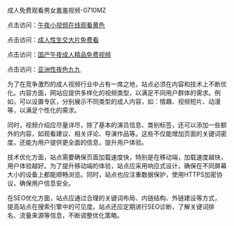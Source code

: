 成人免费观看男女羞羞视频-0710MZ

点击访问：<a href="https://heiliaoxwd5i8.pages.dev">午夜小视频在线观看黄色</a>

点击访问：<a href="https://heiliaowzu4ur.pages.dev">成人性生交大片免费看</a>

点击访问：<a href="https://heiliaowt0d7p.pages.dev">国产午夜成人精品免费视频</a>

点击访问：<a href="https://heiliaozj3tjd.pages.dev">亚洲性夜色九九</a>

为了在竞争激烈的成人视频行业中占有一席之地，站点必须在内容和技术上不断优化。内容方面，网站应提供多样化的视频类型，以满足不同用户群体的需求。例如，可以设置专区，分别展示不同类型的成人内容，如：情趣、视频短片、动漫等，以满足个性化的需求。

同时，视频介绍应尽量详尽，除了基本的演员信息、类别标签，还可以添加一些额外的内容，如观看建议、相关评论、导演作品等。这些不仅能增加页面的关键词密度，还能为用户提供更全面的信息，提升用户体验。

技术优化方面，站点需要确保页面加载速度快，特别是在移动端，加载速度越快，用户体验越好。为了提升移动端的体验，站点应采用响应式设计，确保在不同屏幕大小的设备上都能顺畅浏览。同时，站点也应注重数据保护，使用HTTPS加密协议，确保用户信息安全。

在SEO优化方面，站点应通过合理的关键词布局、内链结构、外链建设等方式，提高站点在搜索引擎中的可见度。站点还应定期进行SEO诊断，了解关键词排名、流量来源等信息，不断调整优化策略。

<span style="display:none;">[Canonical link]( )</span>
 
